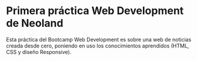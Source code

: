 # Primera práctica Web Development de Neoland

Esta práctica del Bootcamp Web Development es sobre una web de noticias creada desde cero, poniendo en uso los conocimientos aprendidos (HTML, CSS y diseño Responsive).

